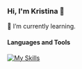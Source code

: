 ### Hi, I'm Kristina 👋
🌱 I’m currently learning.




#### Languages and Tools
[![My Skills](https://skillicons.dev/icons?i=ts,react,js,html,css,git,github)](https://skillicons.dev)

<!--
**KristinaValu/KristinaValu** is a ✨ _special_ ✨ repository because its `README.md` (this file) appears on your GitHub profile.

Here are some ideas to get you started:

- 🔭 I’m currently working on ...
- 🌱 I’m currently learning.
- 👯 I’m looking to collaborate on ...
- 🤔 I’m looking for help with ...
- 💬 Ask me about ...
- 📫 How to reach me: ...
- 😄 Pronouns: ...
- ⚡ Fun fact: ...
-->
